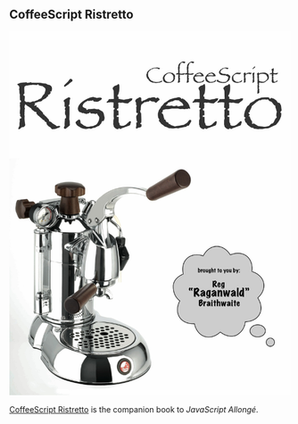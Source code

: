 ## CoffeeScript Ristretto

![an intense doppio of programming](images/coffeescript_ristretto_medium.jpg)

[CoffeeScript Ristretto](http://leanpub.com/coffeescript-ristretto) is the companion book to *JavaScript Allongé*.